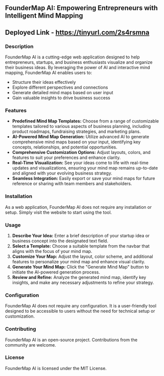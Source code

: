 
## FounderMap AI: Empowering Entrepreneurs with Intelligent Mind Mapping
## Deployed Link - https://tinyurl.com/2s4rsmna
### Description

FounderMap AI is a cutting-edge web application designed to help entrepreneurs, startups, and business enthusiasts visualize and organize their business ideas. By leveraging the power of AI and interactive mind mapping, FounderMap AI enables users to:

- Structure their ideas effectively
- Explore different perspectives and connections
- Generate detailed mind maps based on user input
- Gain valuable insights to drive business success

### Features

- **Predefined Mind Map Templates:** Choose from a range of customizable templates tailored to various aspects of business planning, including product roadmaps, fundraising strategies, and marketing plans.
- **AI-Powered Mind Map Generation:** Utilize advanced AI to generate comprehensive mind maps based on your input, identifying key concepts, relationships, and potential opportunities.
- **Comprehensive Customization Options:** Adjust layouts, colors, and features to suit your preferences and enhance clarity.
- **Real-Time Visualization:** See your ideas come to life with real-time updates and visualizations, ensuring your mind map remains up-to-date and aligned with your evolving business strategy.
- **Seamless Integration:** Easily export or save your mind maps for future reference or sharing with team members and stakeholders.

### Installation

As a web application, FounderMap AI does not require any installation or setup. Simply visit the website to start using the tool.

### Usage

1. **Describe Your Idea:** Enter a brief description of your startup idea or business concept into the designated text field.
2. **Select a Template:** Choose a suitable template from the navbar that aligns with the focus of your mind map.
3. **Customize Your Map:** Adjust the layout, color scheme, and additional features to personalize your mind map and enhance visual clarity.
4. **Generate Your Mind Map:** Click the "Generate Mind Map" button to initiate the AI-powered generation process.
5. **Review and Refine:** Analyze the generated mind map, identify key insights, and make any necessary adjustments to refine your strategy.

### Configuration

FounderMap AI does not require any configuration. It is a user-friendly tool designed to be accessible to users without the need for technical setup or customization.

### Contributing

FounderMap AI is an open-source project. Contributions from the community are welcome. 

### License

FounderMap AI is licensed under the MIT License.
